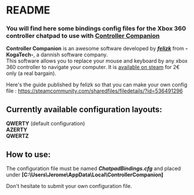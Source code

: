 # README
### You will find here some bindings config files for the Xbox 360 controller chatpad to use with [Controller Companion](http://controllercompanion.com/)

**Controller Companion** is an awesome software developed by **_[felizk](https://twitter.com/felizk)_** from **-KogaTech-**, a dannish software company.  
This software allows you to replace your mouse and keyboard by any xbox 360 controller to navigate your computer. It is [available on steam](https://store.steampowered.com/app/367670/Controller_Companion/) for 2€ only (a real bargain).

Here's the guide published by felizk so that you can make your own config file : https://steamcommunity.com/sharedfiles/filedetails/?id=536491296



## Currently available configuration layouts:
**QWERTY** (default configuration)  
**AZERTY**  
**QWERTZ**  


## How to use:
The configuration file must be named **_ChatpadBindings.cfg_** and placed under **[C:\Users\Jerome\AppData\Local\ControllerCompanion]**


Don't hesitate to submit your own configuration file.
